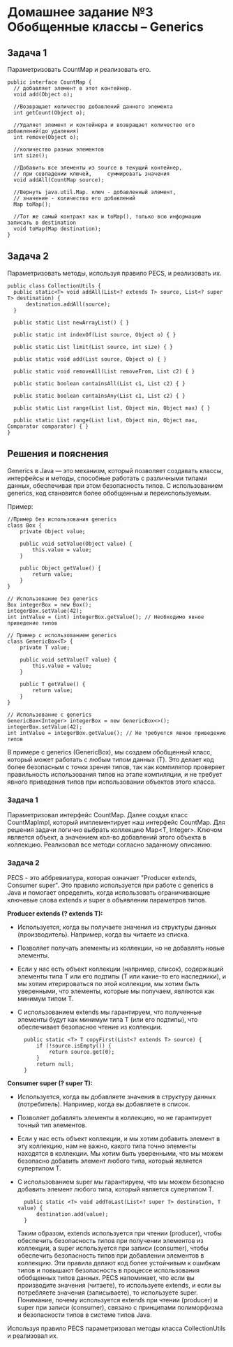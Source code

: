 # Домашнее задание №3 Обобщенные классы – Generics

## Задача 1
Параметризовать CountMap и реализовать его.
    
    public interface CountMap {
      // добавляет элемент в этот контейнер.
      void add(Object o);
  
      //Возвращает количество добавлений данного элемента
      int getCount(Object o);
  
      //Удаляет элемент и контейнера и возвращает количество его добавлений(до удаления)
      int remove(Object o);
  
      //количество разных элементов
      int size();
  
      //Добавить все элементы из source в текущий контейнер, 
      // при совпадении ключей,     суммировать значения
      void addAll(CountMap source);
  
      //Вернуть java.util.Map. ключ - добавленный элемент, 
      // значение - количество его добавлений
      Map toMap();
  
      //Тот же самый контракт как и toMap(), только всю информацию записать в destination
      void toMap(Map destination);
    }

## Задача 2
Параметризовать методы, используя правило PECS, и реализовать их.

    public class CollectionUtils {
      public static<T> void addAll(List<? extends T> source, List<? super T> destination) {
          destination.addAll(source);
      }
  
      public static List newArrayList() { }
  
      public static int indexOf(List source, Object o) { }
  
      public static List limit(List source, int size) { }
  
      public static void add(List source, Object o) { }
  
      public static void removeAll(List removeFrom, List c2) { }
  
      public static boolean containsAll(List c1, List c2) { }
  
      public static boolean containsAny(List c1, List c2) { }
  
      public static List range(List list, Object min, Object max) { }
  
      public static List range(List list, Object min, Object max, Comparator comparator) { }
    }

## Решения и пояснения
Generics в Java — это механизм, который позволяет создавать классы, интерфейсы и методы, способные работать с различными типами данных, обеспечивая при этом безопасность типов. С использованием generics, код становится более обобщенным и переиспользуемым.

Пример:

    //Пример без использования generics
    class Box {
        private Object value;
    
        public void setValue(Object value) {
            this.value = value;
        }
    
        public Object getValue() {
            return value;
        }
    }
    
    // Использование без generics
    Box integerBox = new Box();
    integerBox.setValue(42);
    int intValue = (int) integerBox.getValue(); // Необходимо явное приведение типов
    
    // Пример с использованием generics
    class GenericBox<T> {
        private T value;
    
        public void setValue(T value) {
            this.value = value;
        }
    
        public T getValue() {
            return value;
        }
    }
    
    // Использование с generics
    GenericBox<Integer> integerBox = new GenericBox<>();
    integerBox.setValue(42);
    int intValue = integerBox.getValue(); // Не требуется явное приведение типов

В примере с generics (GenericBox), мы создаем обобщенный класс, который может работать с любым типом данных (T). Это делает код более безопасным с точки зрения типов, так как компилятор проверяет правильность использования типов на этапе компиляции, и не требует явного приведения типов при использовании объектов этого класса.


### Задача 1
Параметризовал интерфейс CountMap. Далее создал класс CountMapImpl, который имплементирует наш интерфейс CountMap.
Для решения задачи логично выбрать коллекцию Map<T, Integer>. Ключом является объект, а значением кол-во добавлений этого объекта в коллекцию.
Реализовал все методи согласно заданному описанию.

### Задача 2
PECS - это аббревиатура, которая означает "Producer extends, Consumer super". Это правило используется при работе с generics в Java и помогает определить, когда использовать ограничивающие ключевые слова extends и super в объявлении параметров типов.

**Producer extends (? extends T):**
- Используется, когда вы получаете значения из структуры данных (производитель). Например, когда вы читаете из списка.
- Позволяет получать элементы из коллекции, но не добавлять новые элементы.
- Если у нас есть объект коллекции (например, список), содержащий элементы типа T или его подтипы (T или какие-то его наследники), и мы хотим итерироваться по этой коллекции, мы хотим быть уверенными, что элементы, которые мы получаем, являются как минимум типом T.
- С использованием extends мы гарантируем, что полученные элементы будут как минимум типа T (или его подтипы), что обеспечивает безопасное чтение из коллекции.

        public static <T> T copyFirst(List<? extends T> source) {
            if (!source.isEmpty()) {
                return source.get(0);
            }
            return null;
        }

**Consumer super (? super T):**
- Используется, когда вы добавляете значения в структуру данных (потребитель). Например, когда вы добавляете в список.
- Позволяет добавлять элементы в коллекцию, но не гарантирует точный тип элементов.
- Если у нас есть объект коллекции, и мы хотим добавить элемент в эту коллекцию, нам не важно, какого типа точно элементы находятся в коллекции. Мы хотим быть уверенными, что мы можем безопасно добавить элемент любого типа, который является супертипом T.
- С использованием super мы гарантируем, что мы можем безопасно добавить элемент любого типа, который является супертипом T.

        public static <T> void addToLast(List<? super T> destination, T value) {
            destination.add(value);
        }

  Таким образом, extends используется при чтении (producer), чтобы обеспечить безопасность типов при получении элементов из коллекции, а super используется при записи (consumer), чтобы обеспечить безопасность типов при добавлении элементов в коллекцию. Эти правила делают код более устойчивым к ошибкам типов и повышают безопасность в процессе использования обобщенных типов данных. PECS напоминает, что если вы производите значения (читаете), то используете extends, и если вы потребляете значения (записываете), то используете super. Понимание, почему используется extends при чтении (producer) и super при записи (consumer), связано с принципами полиморфизма и безопасности типов в системе типов Java.

Используя правило PECS параметризовал методы класса CollectionUtils и реализовал их.
